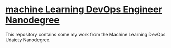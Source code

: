 # [machine Learning DevOps Engineer Nanodegree](https://www.udacity.com/school-of-ai) &nbsp;

This repository contains some my work from the Machine Learning DevOps Udaicty Nanodegree.



















